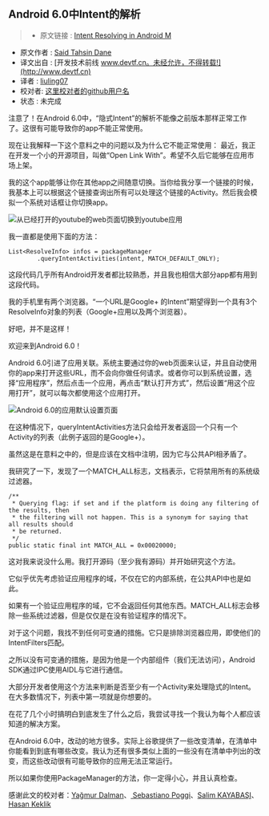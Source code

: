 Android 6.0中Intent的解析
---

> * 原文链接 : [Intent Resolving in Android M](https://medium.com/google-developer-experts/intent-resolving-in-android-m-c17d39d27048#.n23z2g14e)
* 原文作者 : [Said Tahsin Dane](https://medium.com/@tasomaniac)
* 译文出自 : [开发技术前线 www.devtf.cn。未经允许，不得转载!](http://www.devtf.cn)
* 译者 : [liuling07](https://github.com/liuling07) 
* 校对者: [这里校对者的github用户名](github链接)
* 状态 :  未完成 

注意了！在Android 6.0中，“隐式Intent”的解析不能像之前版本那样正常工作了。这很有可能导致你的app不能正常使用。

现在让我解释一下这个意料之中的问题以及为什么它不能正常使用：
最近，我正在开发一个小的开源项目，叫做“Open Link With”。希望不久后它能够在应用市场上架。

我的这个app能够让你在其他app之间随意切换。当你给我分享一个链接的时候，我基本上可以根据这个链接查询出所有可以处理这个链接的Activity。然后我会模拟一个系统对话框让你切换app。

![从已经打开的youtube的web页面切换到youtube应用](https://cdn-images-1.medium.com/max/1600/1*rW8I8aCpJ2q8fnfKH_51_g.gif)

我一直都是使用下面的方法：

```
List<ResolveInfo> infos = packageManager
        .queryIntentActivities(intent, MATCH_DEFAULT_ONLY);
```

这段代码几乎所有Android开发者都比较熟悉，并且我也相信大部分app都有用到这段代码。

我的手机里有两个浏览器。“一个URL是Google+ 的Intent”期望得到一个具有3个ResolveInfo对象的列表（Google+应用以及两个浏览器）。

好吧，并不是这样！

欢迎来到Android 6.0！

Android 6.0引进了应用关联。系统主要通过你的web页面来认证，并且自动使用你的app来打开这些URL，而不会向你做任何请求。或者你可以到系统设置，选择“应用程序”，然后点击一个应用，再点击“默认打开方式”，然后设置“用这个应用打开”，就可以每次都使用这个应用打开。

![Android 6.0的应用默认设置页面](https://cdn-images-1.medium.com/max/800/1*MVZbYKhwu-7qnyGAFWuNsw.png)

在这种情况下，queryIntentActivities方法只会给开发者返回一个只有一个Activity的列表（此例子返回的是Google+）。

虽然这是在意料之中的，但是应该在文档中注明，因为它与公共API相矛盾了。

我研究了一下，发现了一个MATCH_ALL标志，文档表示，它将禁用所有的系统级过滤器。

```
/**
 * Querying flag: if set and if the platform is doing any filtering of the results, then
 * the filtering will not happen. This is a synonym for saying that all results should
 * be returned.
 */
public static final int MATCH_ALL = 0x00020000;
```

这对我来说没什么用。我打开源码（至少我有源码）并开始研究这个方法。

它似乎优先考虑验证应用程序的域，不仅在它的内部系统，在公共API中也是如此。

如果有一个验证应用程序的域，它不会返回任何其他东西。MATCH_ALL标志会移除一些系统过滤器，但是仅仅是在没有验证程序的情况下。

对于这个问题，我找不到任何可变通的措施。它只是排除浏览器应用，即使他们的IntentFilters匹配。

之所以没有可变通的措施，是因为他是一个内部组件（我们无法访问），Android SDK通过IPC使用AIDL与它进行通信。

大部分开发者使用这个方法来判断是否至少有一个Activity来处理隐式的Intent。在大多数情况下，列表中第一项就是你想要的。

在花了几个小时搞明白到底发生了什么之后，我尝试寻找一个我认为每个人都应该知道的解决方案。

在Android 6.0中，改动的地方很多。实际上谷歌提供了一些改变清单，在清单中你能看到到底有哪些改变。我认为还有很多类似上面的一些没有在清单中列出的改变，而这些改动很有可能导致你的应用无法正常运行。

所以如果你使用PackageManager的方法，你一定得小心，并且认真检查。

感谢此文的校对者：[Yağmur Dalman](https://twitter.com/yagmurdalman)、[ Sebastiano Poggi](https://medium.com/u/9706138c9bfb)、[Salim KAYABAŞI](https://medium.com/u/73761c65c602)、[Hasan Keklik](https://medium.com/u/24a0490cd588)


